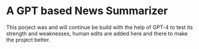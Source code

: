 # A GPT based News Summarizer

This porject was and will continue be build with the help of GPT-4 to test its strength and weaknesses, human edits are added here and there to make the project better. 

